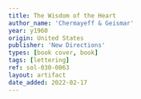```yaml
---
title: The Wisdom of the Heart
author_name: 'Chermayeff & Geismar'
year: y1960
origin: United States
publisher: 'New Directions'
types: [book cover, book]
tags: [lettering]
ref: sol-030-0063
layout: artifact
date_added: 2022-02-17
---
```

